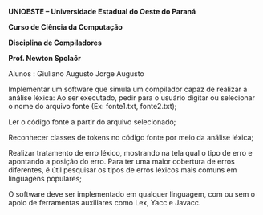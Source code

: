 <p><b>UNIOESTE – Universidade Estadual do Oeste do Paraná </p>
<p>Curso de Ciência da Computação</p>
<p>Disciplina de Compiladores</p>
<p>Prof. Newton Spolaôr</p></b>

Alunos : Giuliano Augusto
         Jorge Augusto



Implementar um software que simula um compilador capaz de realizar a análise léxica: Ao ser executado, pedir para o usuário digitar ou selecionar o nome do arquivo fonte (Ex: 
fonte1.txt, fonte2.txt);

Ler o código fonte a partir do arquivo selecionado;

Reconhecer classes de tokens no código fonte por meio da análise léxica;

Realizar tratamento de erro léxico, mostrando na tela qual o tipo de erro e apontando a posição do erro. Para ter uma maior cobertura de erros diferentes, é útil pesquisar os tipos de erros léxicos mais comuns em linguagens populares;

O software deve ser implementado em qualquer linguagem, com ou sem o apoio de ferramentas auxiliares como Lex, Yacc e Javacc.
